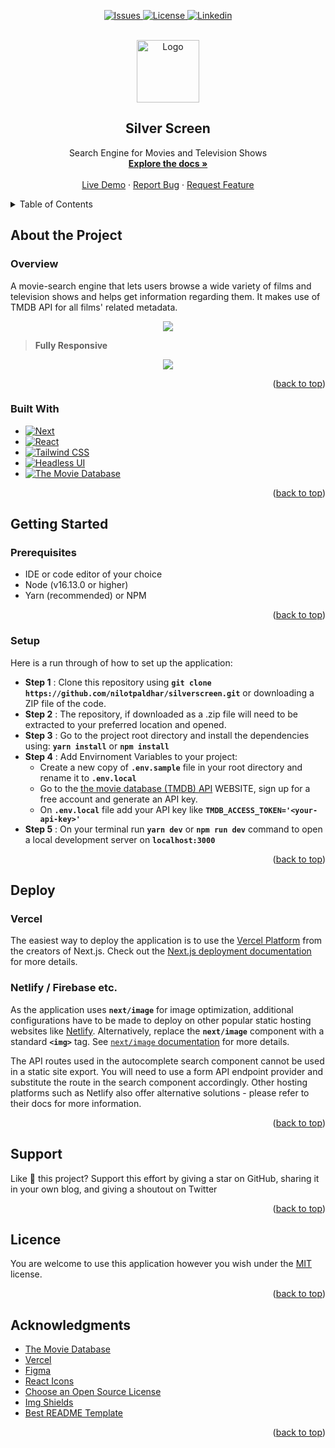 <a name="readme-top"></a>

<!-- PROJECT SHIELDS -->
<p align="center">
  <a href="https://github.com/nilotpaldhar/silverscreen/issues">
    <img src="https://img.shields.io/github/issues/nilotpaldhar/silverscreen.svg?style=for-the-badge" alt="Issues">
  </a>
  <a href="https://github.com/nilotpaldhar/silverscreen/blob/main/LICENSE">
    <img src="https://img.shields.io/github/license/nilotpaldhar/silverscreen.svg?style=for-the-badge" alt="License">
  </a>
   <a href="https://linkedin.com/in/nilotpaldhar">
    <img src="https://img.shields.io/badge/-LinkedIn-black.svg?style=for-the-badge&logo=linkedin&colorB=555" alt="Linkedin">
  </a>
</p>

<!-- PROJECT LOGO -->
<br />
<div align="center">
  <a href="https://github.com/nilotpaldhar/silverscreen">
    <img src="https://www.dropbox.com/scl/fi/3z3iup1jgmevzo1dn0gf1/site-logo-icon.png?rlkey=74ytkgl0zel2yxlb0btpv2p39&raw=1" alt="Logo" width="100" height="100">
  </a>

<h2 align="center">Silver Screen</h2>

  <p align="center">
    Search Engine for Movies and Television Shows
    <br />
    <a href="https://github.com/nilotpaldhar/silverscreen#readme-top"><strong>Explore the docs »</strong></a>
    <br />
    <br />
    <a href="https://silverscreen.vercel.app">Live Demo</a>
    ·
    <a href="https://github.com/nilotpaldhar/silverscreen/issues">Report Bug</a>
    ·
    <a href="https://github.com/nilotpaldhar/silverscreen/issues">Request Feature</a>
  </p>
</div>

<!-- TABLE OF CONTENTS -->
<details>
  <summary>Table of Contents</summary>
  <ol>
   <li>
      <a href="#about-the-project">About the Project</a>
      <ul>
        <li><a href="#overview">Overview</a></li>
        <li><a href="#built-with">Built With</a></li>
      </ul>
    </li>
    <li>
      <a href="#getting-started">Getting Started</a>
      <ul>
        <li><a href="#prerequisites">Prerequisites</a></li>
        <li><a href="#setup">Setup</a></li>
      </ul>
    </li>
    <li>
      <a href="#deploy">Deploy</a>
      <ul>
        <li><a href="#vercel">Vercel</a></li>
        <li><a href="#netlify--firebase-etc">Netlify / Firebase etc.</a></li>
      </ul>
    </li>
    <li><a href="#support">Support</a></li>
    <li><a href="#licence">Licence</a></li>
    <li><a href="#acknowledgments">Acknowledgments</a></li>
  </ol>
</details>

<!-- ABOUT THE PROJECT -->

## About the Project

### Overview

A movie-search engine that lets users browse a wide variety of films and television shows and helps get information regarding them. It makes use of TMDB API for all films' related metadata.

<p align="center">
  <img src = "https://www.dropbox.com/scl/fi/ohbum3dncic0ovzckhhwl/desktop.webp?rlkey=cwm80yi87dklhk6ydu5z90zl2&raw=1">
</p>

> **Fully Responsive**

<p align="center">
  <img src = "https://www.dropbox.com/scl/fi/ay0e68gsiww8rahcgnv0i/mobile.webp?rlkey=3ij9fhckg26boca76vjo7t8lw&raw=1">
</p>

<p align="right">(<a href="#readme-top">back to top</a>)</p>

### Built With

- [![Next][next.js]][next-url]
- [![React][react.js]][react-url]
- [![Tailwind CSS][tailwind-css]][tailwind-css-url]
- [![Headless UI][headlessui]][headlessui-url]
- [![The Movie Database][tmdb]][tmdb-url]

<p align="right">(<a href="#readme-top">back to top</a>)</p>

<!-- GETTING STARTED -->

## Getting Started

### Prerequisites

- IDE or code editor of your choice
- Node (v16.13.0 or higher)
- Yarn (recommended) or NPM

<p align="right">(<a href="#readme-top">back to top</a>)</p>

### Setup

Here is a run through of how to set up the application:

- **Step 1** : Clone this repository using **`git clone https://github.com/nilotpaldhar/silverscreen.git`** or downloading a ZIP file of the code.
- **Step 2** : The repository, if downloaded as a .zip file will need to be extracted to your preferred location and opened.
- **Step 3** : Go to the project root directory and install the dependencies using: **`yarn install`** or **`npm install`**
- **Step 4** : Add Envirnoment Variables to your project:
  - Create a new copy of **`.env.sample`** file in your root directory and rename it to **`.env.local`**
  - Go to the [the movie database (TMDB) API](https://www.themoviedb.org/) WEBSITE, sign up for a free account and generate an API key.
  - On **`.env.local`** file add your API key like **`TMDB_ACCESS_TOKEN='<your-api-key>'`**
- **Step 5** : On your terminal run **`yarn dev`** or **`npm run dev`** command to open a local development server on **`localhost:3000`**

<p align="right">(<a href="#readme-top">back to top</a>)</p>

<!-- GETTING STARTED -->

## Deploy

### **Vercel**

The easiest way to deploy the application is to use the [Vercel Platform](https://vercel.com) from the creators of Next.js. Check out the [Next.js deployment documentation](https://nextjs.org/docs/deployment) for more details.

### **Netlify / Firebase etc.**

As the application uses **`next/image`** for image optimization, additional configurations have to be made to deploy on other popular static hosting websites like [Netlify](https://www.netlify.com/). Alternatively, replace the **`next/image`** component with a standard **`<img>`** tag. See [`next/image` documentation](https://nextjs.org/docs/basic-features/image-optimization) for more details.

The API routes used in the autocomplete search component cannot be used in a static site export. You will need to use a form API endpoint provider and substitute the route in the search component accordingly. Other hosting platforms such as Netlify also offer alternative solutions - please refer to their docs for more information.

<p align="right">(<a href="#readme-top">back to top</a>)</p>

<!-- SUPPORT -->

## Support

Like 💖 this project? Support this effort by giving a star on GitHub, sharing it in your own blog, and giving a shoutout on Twitter

<p align="right">(<a href="#readme-top">back to top</a>)</p>

<!-- LICENCE -->

## Licence

You are welcome to use this application however you wish under the [MIT](https://github.com/nilotpaldhar/silverscreen/blob/main/LICENSE) license.

<p align="right">(<a href="#readme-top">back to top</a>)</p>

<!-- ACKNOWLEDGMENTS -->

## Acknowledgments

- [The Movie Database](https://www.themoviedb.org)
- [Vercel](https://vercel.com)
- [Figma](https://www.figma.com/)
- [React Icons](https://react-icons.github.io/react-icons/search)
- [Choose an Open Source License](https://choosealicense.com)
- [Img Shields](https://shields.io)
- [Best README Template](https://github.com/othneildrew/Best-README-Template)

<p align="right">(<a href="#readme-top">back to top</a>)</p>

<!-- MARKDOWN LINKS & IMAGES -->
<!-- https://www.markdownguide.org/basic-syntax/#reference-style-links -->

[next.js]: https://img.shields.io/badge/next.js-000000?style=for-the-badge&logo=nextdotjs&logoColor=white
[next-url]: https://nextjs.org/
[react.js]: https://img.shields.io/badge/React-20232A?style=for-the-badge&logo=react&logoColor=61DAFB
[react-url]: https://reactjs.org/
[tailwind-css]: https://img.shields.io/badge/Tailwind_CSS-38B2AC?style=for-the-badge&logo=tailwind-css&logoColor=white
[tailwind-css-url]: https://tailwindcss.com
[headlessui]: https://img.shields.io/badge/Headless_UI-66E3FF?style=for-the-badge&logo=headlessui&logoColor=white
[headlessui-url]: https://headlessui.com
[tmdb]: https://img.shields.io/badge/TMDB_API-01B4E4?style=for-the-badge&logo=The-Movie-Database&logoColor=white
[tmdb-url]: https://www.themoviedb.org
